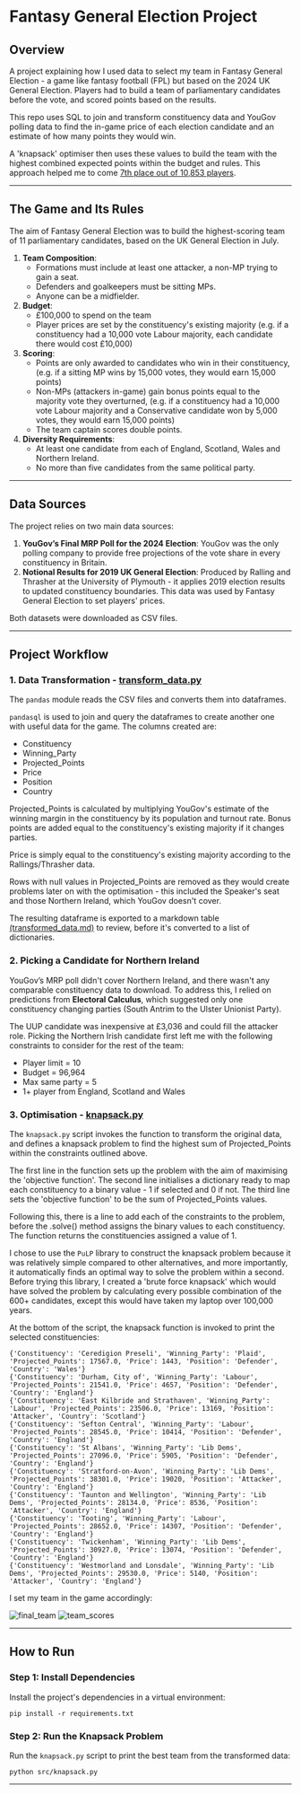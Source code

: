 # Fantasy General Election Project

## Overview

A project explaining how I used data to select my team in Fantasy General Election - a game like fantasy football (FPL) but based on the 2024 UK General Election. Players had to build a team of parliamentary candidates before the vote, and scored points based on the results.

This repo uses SQL to join and transform constituency data and YouGov polling data to find the in-game price of each election candidate and an estimate of how many points they would win.

A 'knapsack' optimiser then uses these values to build the team with the highest combined expected points within the budget and rules. This approach helped me to come [7th place out of 10,853 players](https://fantasyelection.co.uk/league-table).

---

## The Game and Its Rules

The aim of Fantasy General Election was to build the highest-scoring team of 11 parliamentary candidates, based on the UK General Election in July.

1. **Team Composition**:
   - Formations must include at least one attacker, a non-MP trying to gain a seat.
   - Defenders and goalkeepers must be sitting MPs.
   - Anyone can be a midfielder.
2. **Budget**: 
    - £100,000 to spend on the team
    - Player prices are set by the constituency's existing majority
         (e.g. if a constituency had a 10,000 vote Labour majority, each candidate there would cost £10,000)
3. **Scoring**:
   - Points are only awarded to candidates who win in their constituency,
         (e.g. if a sitting MP wins by 15,000 votes, they would earn 15,000 points)
   - Non-MPs (attackers in-game) gain bonus points equal to the majority vote they overturned,
         (e.g. if a constituency had a 10,000 vote Labour majority and a Conservative candidate won by 5,000 votes, they would earn 15,000 points)
   - The team captain scores double points.
4. **Diversity Requirements**:
   - At least one candidate from each of England, Scotland, Wales and Northern Ireland.
   - No more than five candidates from the same political party.

---

## Data Sources

The project relies on two main data sources:

1. **YouGov’s Final MRP Poll for the 2024 Election**: YouGov was the only polling company to provide free projections of the vote share in every constituency in Britain.
2. **Notional Results for 2019 UK General Election**: Produced by Ralling and Thrasher at the University of Plymouth - it applies 2019 election results to updated constituency boundaries. This data was used by Fantasy General Election to set players' prices.

Both datasets were downloaded as CSV files.

---

## Project Workflow

### 1. Data Transformation - [transform_data.py](src/transform_data.py)

The `pandas` module reads the CSV files and converts them into dataframes.

`pandasql` is used to join and query the dataframes to create another one with useful data for the game. The columns created are:
- Constituency
- Winning_Party
- Projected_Points
- Price
- Position
- Country

Projected_Points is calculated by multiplying YouGov's estimate of the winning margin in the constituency by its population and turnout rate. Bonus points are added equal to the constituency's existing majority if it changes parties.

Price is simply equal to the constituency's existing majority according to the Rallings/Thrasher data.

Rows with null values in Projected_Points are removed as they would create problems later on with the optimisation - this included the Speaker's seat and those Northern Ireland, which YouGov doesn't cover.

The resulting dataframe is exported to a markdown table [(transformed_data.md)](data/transformed_data.md) to review, before it's converted to a list of dictionaries.

### 2. Picking a Candidate for Northern Ireland

YouGov’s MRP poll didn't cover Northern Ireland, and there wasn't any comparable constituency data to download. To address this, I relied on predictions from **Electoral Calculus**, which suggested only one constituency changing parties (South Antrim to the Ulster Unionist Party).

The UUP candidate was inexpensive at £3,036 and could fill the attacker role. Picking the Northern Irish candidate first left me with the following constraints to consider for the rest of the team:
- Player limit = 10
- Budget = 96,964
- Max same party = 5
- 1+ player from England, Scotland and Wales

### 3. Optimisation - [knapsack.py](src/knapsack.py)

The `knapsack.py` script invokes the function to transform the original data, and defines a knapsack problem to find the highest sum of Projected_Points within the constraints outlined above.

The first line in the function sets up the problem with the aim of maximising the 'objective function'. The second line initialises a dictionary ready to map each constituency to a binary value - 1 if selected and 0 if not. The third line sets the 'objective function' to be the sum of Projected_Points values.

Following this, there is a line to add each of the constraints to the problem, before the .solve() method assigns the binary values to each constituency. The function returns the constituencies assigned a value of 1.

I chose to use the `PuLP` library to construct the knapsack problem because it was relatively simple compared to other alternatives, and more importantly, it automatically finds an optimal way to solve the problem within a second. Before trying this library, I created a 'brute force knapsack' which would have solved the problem by calculating every possible combination of the 600+ candidates, except this would have taken my laptop over 100,000 years.

At the bottom of the script, the knapsack function is invoked to print the selected constituencies:

```
{'Constituency': 'Ceredigion Preseli', 'Winning_Party': 'Plaid', 'Projected_Points': 17567.0, 'Price': 1443, 'Position': 'Defender', 'Country': 'Wales'}
{'Constituency': 'Durham, City of', 'Winning_Party': 'Labour', 'Projected_Points': 21541.0, 'Price': 4657, 'Position': 'Defender', 'Country': 'England'}
{'Constituency': 'East Kilbride and Strathaven', 'Winning_Party': 'Labour', 'Projected_Points': 23506.0, 'Price': 13169, 'Position': 'Attacker', 'Country': 'Scotland'}
{'Constituency': 'Sefton Central', 'Winning_Party': 'Labour', 'Projected_Points': 28545.0, 'Price': 10414, 'Position': 'Defender', 'Country': 'England'}
{'Constituency': 'St Albans', 'Winning_Party': 'Lib Dems', 'Projected_Points': 27096.0, 'Price': 5905, 'Position': 'Defender', 'Country': 'England'}
{'Constituency': 'Stratford-on-Avon', 'Winning_Party': 'Lib Dems', 'Projected_Points': 38301.0, 'Price': 19020, 'Position': 'Attacker', 'Country': 'England'}
{'Constituency': 'Taunton and Wellington', 'Winning_Party': 'Lib Dems', 'Projected_Points': 28134.0, 'Price': 8536, 'Position': 'Attacker', 'Country': 'England'}
{'Constituency': 'Tooting', 'Winning_Party': 'Labour', 'Projected_Points': 28652.0, 'Price': 14307, 'Position': 'Defender', 'Country': 'England'}
{'Constituency': 'Twickenham', 'Winning_Party': 'Lib Dems', 'Projected_Points': 30927.0, 'Price': 13074, 'Position': 'Defender', 'Country': 'England'}
{'Constituency': 'Westmorland and Lonsdale', 'Winning_Party': 'Lib Dems', 'Projected_Points': 29530.0, 'Price': 5140, 'Position': 'Attacker', 'Country': 'England'}
```

I set my team in the game accordingly:

![final_team](images/final_team.png)
![team_scores](images/team_scores.png)

---

## How to Run

### Step 1: Install Dependencies

Install the project's dependencies in a virtual environment:

```
pip install -r requirements.txt
```

### Step 2: Run the Knapsack Problem

Run the `knapsack.py` script to print the best team from the transformed data:

```
python src/knapsack.py
```

---

